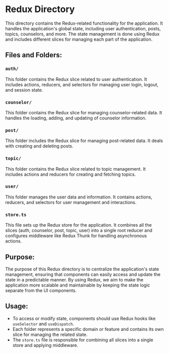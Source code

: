 # Redux Directory

This directory contains the Redux-related functionality for the application. It handles the application's global state, including user authentication, posts, topics, counselors, and more. The state management is done using Redux and includes different slices for managing each part of the application.

## Files and Folders:

### `auth/`
This folder contains the Redux slice related to user authentication. It includes actions, reducers, and selectors for managing user login, logout, and session state.

### `counselor/`
This folder contains the Redux slice for managing counselor-related data. It handles the loading, adding, and updating of counselor information.

### `post/`
This folder includes the Redux slice for managing post-related data. It deals with creating and deleting posts.

### `topic/`
This folder contains the Redux slice related to topic management. It includes actions and reducers for creating and fetching topics.

### `user/`
This folder manages the user data and information. It contains actions, reducers, and selectors for user management and interactions.

### `store.ts`
This file sets up the Redux store for the application. It combines all the slices (auth, counselor, post, topic, user) into a single root reducer and configures middleware like Redux Thunk for handling asynchronous actions.

## Purpose:

The purpose of this Redux directory is to centralize the application's state management, ensuring that components can easily access and update the state in a predictable manner. By using Redux, we aim to make the application more scalable and maintainable by keeping the state logic separate from the UI components.

## Usage:

- To access or modify state, components should use Redux hooks like `useSelector` and `useDispatch`.
- Each folder represents a specific domain or feature and contains its own slice for managing the related state.
- The `store.ts` file is responsible for combining all slices into a single store and applying middleware.
